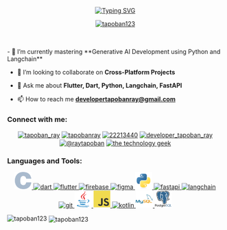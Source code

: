 <!-- <h1 align="center">Hi 👋, I'm <a href="https://tapoban123.github.io/" target="_blank">Tapoban Ray</a></h1> -->
<p align="center"> <a href="https://git.io/typing-svg"><img src="https://readme-typing-svg.demolab.com?font=Fira+Code&weight=600&size=30&pause=500&center=true&multiline=true&repeat=false&width=1000&height=150&lines=Greetings%2C;I'm+Tapoban+Ray%2C+a+Full+Stack+Application+Developer" alt="Typing SVG" /></a> </p>
<!-- <h3 align="center">A Full Stack Application Developer from India</h3> -->

<!-- <p align="left"> <a href="https://github.com/ryo-ma/github-profile-trophy"><img src="https://github-profile-trophy.vercel.app/?username=tapoban123&theme=tokyonight" alt="tapoban123" /></a> </p> -->

<p align="center"> <a href="https://github.com/ryo-ma/github-profile-trophy"><img src="https://github-profile-trophy.vercel.app/?username=tapoban123&title=-Stars,-Reviews,-Followers&theme=matrix&margin-w=10&column=3" alt="tapoban123" /></a> </p>


<br>
<br>
- 🌱 I’m currently mastering **Generative AI Development using Python and Langchain**

- 👯 I’m looking to collaborate on **Cross-Platform Projects**

<!-- - 🤝 I’m looking for help with **learning AI/ML** -->

<!-- - 👨‍💻 All of my projects are available at [https://github.com/tapoban123](https://github.com/tapoban123) -->

- 💬 Ask me about **Flutter, Dart, Python, Langchain, FastAPI**

- 📫 How to reach me **developertapobanray@gmail.com**

<h3 align="left">Connect with me:</h3>
<p align="center">
<a href="https://twitter.com/tapoban_ray" target="blank"><img align="center" src="https://raw.githubusercontent.com/rahuldkjain/github-profile-readme-generator/master/src/images/icons/Social/twitter.svg" alt="tapoban_ray" height="30" width="40" /></a>
<a href="https://linkedin.com/in/tapobanray" target="blank"><img align="center" src="https://raw.githubusercontent.com/rahuldkjain/github-profile-readme-generator/master/src/images/icons/Social/linked-in-alt.svg" alt="tapobanray" height="30" width="40" /></a>
<a href="https://stackoverflow.com/users/22213440" target="blank"><img align="center" src="https://raw.githubusercontent.com/rahuldkjain/github-profile-readme-generator/master/src/images/icons/Social/stack-overflow.svg" alt="22213440" height="30" width="40" /></a>
<a href="https://instagram.com/developer_tapoban_ray" target="blank"><img align="center" src="https://raw.githubusercontent.com/rahuldkjain/github-profile-readme-generator/master/src/images/icons/Social/instagram.svg" alt="developer_tapoban_ray" height="30" width="40" /></a>
<a href="https://medium.com/@raytapoban" target="blank"><img align="center" src="https://raw.githubusercontent.com/rahuldkjain/github-profile-readme-generator/master/src/images/icons/Social/medium.svg" alt="@raytapoban" height="30" width="40" /></a>
<a href="https://www.youtube.com/@TheTechnologyGeek-qt8lm" target="blank"><img align="center" src="https://raw.githubusercontent.com/rahuldkjain/github-profile-readme-generator/master/src/images/icons/Social/youtube.svg" alt="the technology geek" height="30" width="40" /></a>
</p>

<h3 align="left">Languages and Tools:</h3>
<p align="center" margin-top="30"> 
  <a href="https://www.cprogramming.com/" target="_blank" rel="noreferrer"> <img src="https://raw.githubusercontent.com/devicons/devicon/master/icons/c/c-original.svg" alt="c" width="40" height="40"/> </a> 
  <a href="https://dart.dev" target="_blank" rel="noreferrer"> <img src="https://www.vectorlogo.zone/logos/dartlang/dartlang-icon.svg" alt="dart" width="40" height="40"/> </a> 
  <a href="https://flutter.dev" target="_blank" rel="noreferrer"> <img src="https://www.vectorlogo.zone/logos/flutterio/flutterio-icon.svg" alt="flutter" width="40" height="40"/> </a> 
  <a href="https://firebase.google.com/" target="_blank" rel="noreferrer"> <img src="https://www.vectorlogo.zone/logos/firebase/firebase-icon.svg" alt="firebase" width="40" height="40"/> </a> 
  <a href="https://www.figma.com/" target="_blank" rel="noreferrer"> <img src="https://www.vectorlogo.zone/logos/figma/figma-icon.svg" alt="figma" width="40" height="40"/> </a> 
  <a href="https://www.python.org" target="_blank" rel="noreferrer"> <img src="https://raw.githubusercontent.com/devicons/devicon/master/icons/python/python-original.svg" alt="python" width="40" height="40"/> </a> 
  <a href="https://fastapi.tiangolo.com/" target="_blank" rel="noreferrer"> <img src="https://avatars.githubusercontent.com/u/156354296?s=200&v=4" alt="fastapi" width="40" height="40"/> </a> 
  <a href="https://www.langchain.com/" target="_blank" rel="noreferrer"> <img src="https://registry.npmmirror.com/@lobehub/icons-static-png/latest/files/dark/langchain.png" alt="langchain" width="40" height="40"/> </a> 
  <a href="https://git-scm.com/" target="_blank" rel="noreferrer"> <img src="https://www.vectorlogo.zone/logos/git-scm/git-scm-icon.svg" alt="git" width="40" height="40"/> </a> 
  <a href="https://www.java.com" target="_blank" rel="noreferrer"> <img src="https://raw.githubusercontent.com/devicons/devicon/master/icons/java/java-original.svg" alt="java" width="40" height="40"/> </a> 
  <a href="https://developer.mozilla.org/en-US/docs/Web/JavaScript" target="_blank" rel="noreferrer"> <img src="https://raw.githubusercontent.com/devicons/devicon/master/icons/javascript/javascript-original.svg" alt="javascript" width="40" height="40"/> </a> 
  <a href="https://kotlinlang.org" target="_blank" rel="noreferrer"> <img src="https://www.vectorlogo.zone/logos/kotlinlang/kotlinlang-icon.svg" alt="kotlin" width="40" height="40"/> </a> 
  <a href="https://www.mysql.com/" target="_blank" rel="noreferrer"> <img src="https://raw.githubusercontent.com/devicons/devicon/master/icons/mysql/mysql-original-wordmark.svg" alt="mysql" width="40" height="40"/> </a> 
  <a href="https://www.postgresql.org" target="_blank" rel="noreferrer"> <img src="https://raw.githubusercontent.com/devicons/devicon/master/icons/postgresql/postgresql-original-wordmark.svg" alt="postgresql" width="40" height="40"/> </a> 
</p>

<p><img align="left" src="https://github-readme-stats.vercel.app/api/top-langs?username=tapoban123&show_icons=true&locale=en&layout=compact" alt="tapoban123" /></p>

<p>&nbsp;<img align="center" src="https://github-readme-stats.vercel.app/api?username=tapoban123&show_icons=true&locale=en" alt="tapoban123" /></p>














